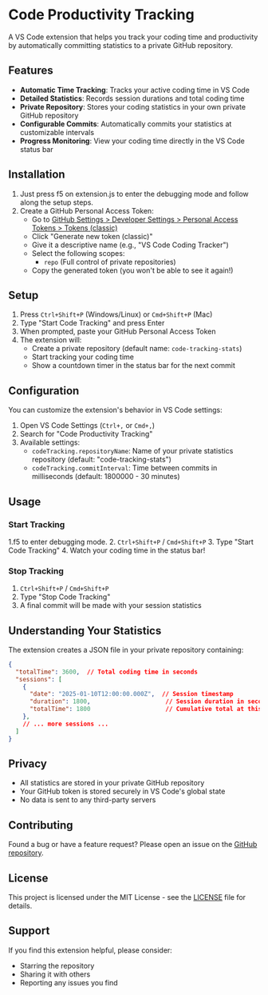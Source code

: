 # Code Productivity Tracking

A VS Code extension that helps you track your coding time and productivity by automatically committing statistics to a private GitHub repository.

## Features

- **Automatic Time Tracking**: Tracks your active coding time in VS Code
- **Detailed Statistics**: Records session durations and total coding time
- **Private Repository**: Stores your coding statistics in your own private GitHub repository
- **Configurable Commits**: Automatically commits your statistics at customizable intervals
- **Progress Monitoring**: View your coding time directly in the VS Code status bar

## Installation

1. Just press f5 on extension.js to enter the debugging mode and follow along the setup steps.
2. Create a GitHub Personal Access Token:
   - Go to [GitHub Settings > Developer Settings > Personal Access Tokens > Tokens (classic)](https://github.com/settings/tokens)
   - Click "Generate new token (classic)"
   - Give it a descriptive name (e.g., "VS Code Coding Tracker")
   - Select the following scopes:
     - `repo` (Full control of private repositories)
   - Copy the generated token (you won't be able to see it again!)

## Setup

1. Press `Ctrl+Shift+P` (Windows/Linux) or `Cmd+Shift+P` (Mac)
2. Type "Start Code Tracking" and press Enter
3. When prompted, paste your GitHub Personal Access Token
4. The extension will:
   - Create a private repository (default name: `code-tracking-stats`)
   - Start tracking your coding time
   - Show a countdown timer in the status bar for the next commit

## Configuration

You can customize the extension's behavior in VS Code settings:

1. Open VS Code Settings (`Ctrl+,` or `Cmd+,`)
2. Search for "Code Productivity Tracking"
3. Available settings:
   - `codeTracking.repositoryName`: Name of your private statistics repository (default: "code-tracking-stats")
   - `codeTracking.commitInterval`: Time between commits in milliseconds (default: 1800000 - 30 minutes)

## Usage

### Start Tracking
1.f5 to enter debugging mode.
2. `Ctrl+Shift+P` / `Cmd+Shift+P`
3. Type "Start Code Tracking"
4. Watch your coding time in the status bar!

### Stop Tracking
1. `Ctrl+Shift+P` / `Cmd+Shift+P`
2. Type "Stop Code Tracking"
3. A final commit will be made with your session statistics

## Understanding Your Statistics

The extension creates a JSON file in your private repository containing:
```json
{
  "totalTime": 3600,  // Total coding time in seconds
  "sessions": [
    {
      "date": "2025-01-10T12:00:00.000Z",  // Session timestamp
      "duration": 1800,                     // Session duration in seconds
      "totalTime": 1800                     // Cumulative total at this point
    },
    // ... more sessions ...
  ]
}
```

## Privacy

- All statistics are stored in your private GitHub repository
- Your GitHub token is stored securely in VS Code's global state
- No data is sent to any third-party servers

## Contributing

Found a bug or have a feature request? Please open an issue on the [GitHub repository](https://github.com/Rusty-holmes/code-productivity-tracking-extension).

## License

This project is licensed under the MIT License - see the [LICENSE](LICENSE) file for details.

## Support

If you find this extension helpful, please consider:
- Starring the repository
- Sharing it with others
- Reporting any issues you find
